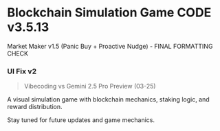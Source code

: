# Blockchain Simulation Game CODE v3.5.13
Market Maker v1.5 (Panic Buy + Proactive Nudge) - FINAL FORMATTING CHECK

### UI Fix v2  
> Vibecoding vs Gemini 2.5 Pro Preview (03-25)

A visual simulation game with blockchain mechanics, staking logic, and reward distribution.

Stay tuned for future updates and game mechanics.



